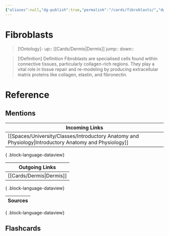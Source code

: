 ```yaml
---
{"aliases":null,"dg-publish":true,"permalink":"/cards/fibroblasts/","dgPassFrontmatter":true}
---
```


# Fibroblasts

> [!Ontology]-
> up:: [[Cards/Dermis\|Dermis]]
> jump::
> down:: 

> [!Definition] Definition
> Fibroblasts are specialised cells found within connective tissues, particularly collagen-rich regions. They play a vital role in tissue repair and re-modeling by producing extracellular matrix proteins like collagen, elastin, and fibronectin. 

# Reference

## Mentions

| Incoming Links                                                                                            |
| --------------------------------------------------------------------------------------------------------- |
| [[Spaces/University/Classes/Introductory Anatomy and Physiology\|Introductory Anatomy and Physiology]] |

{ .block-language-dataview}

| Outgoing Links              |
| --------------------------- |
| [[Cards/Dermis\|Dermis]] |

{ .block-language-dataview}

| Sources |
| ------- |

{ .block-language-dataview}

## Flashcards